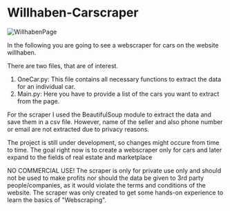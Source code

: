 # Willhaben-Carscraper

![WillhabenPage](https://user-images.githubusercontent.com/95490948/223295798-737daec5-b48f-49de-889f-0461ebc72fdd.png)

In the following you are going to see a webscraper for cars on the website willhaben. 

There are two files, that are of interest.
1. OneCar.py: This file contains all necessary functions to extract the data for an individual car.
2. Main.py: Here you have to provide a list of the cars you want to extract from the page.

For the scraper I used the BeautifulSoup module to extract the data and save them in a csv file. However, name of the seller and also phone number or email are not extracted due to privacy reasons.

The project is still under development, so changes might occure from time to time. The goal right now is to create a webscraper only for cars and later expand to the fields of real estate and marketplace

NO COMMERCIAL USE! The scraper is only for private use only and should not be used to make profits nor should the data be given to 3rd party people/companies, as it would violate the terms and conditions of the website. The scraper was only created to get some hands-on experience to learn the basics of "Webscraping".
